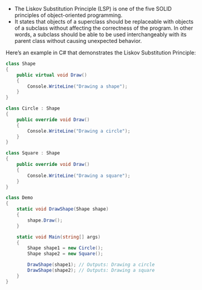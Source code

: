 - The Liskov Substitution Principle (LSP) is one of the five SOLID principles of object-oriented programming. 
- It states that objects of a superclass should be replaceable with objects of a subclass without affecting the correctness of the program. In other words, a subclass should be able to be used interchangeably with its parent class without causing unexpected behavior.


Here’s an example in C# that demonstrates the Liskov Substitution Principle:

```cs
class Shape
{
    public virtual void Draw()
    {
        Console.WriteLine("Drawing a shape");
    }
}

class Circle : Shape
{
    public override void Draw()
    {
        Console.WriteLine("Drawing a circle");
    }
}

class Square : Shape
{
    public override void Draw()
    {
        Console.WriteLine("Drawing a square");
    }
}

class Demo
{
    static void DrawShape(Shape shape)
    {
        shape.Draw();
    }

    static void Main(string[] args)
    {
        Shape shape1 = new Circle();
        Shape shape2 = new Square();

        DrawShape(shape1); // Outputs: Drawing a circle
        DrawShape(shape2); // Outputs: Drawing a square
    }
}
```